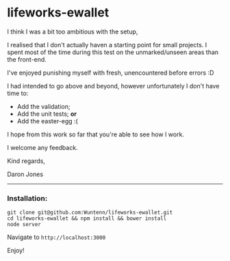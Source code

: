 # lifeworks-ewallet
I think I was a bit too ambitious with the setup,

I realised that I don't actually haven a starting point for small projects. I spent most of the time
during this test on the unmarked/unseen areas than the front-end.

I've enjoyed punishing myself with fresh, unencountered before errors :D

I had intended to go above and beyond, however unfortunately I don't have time to:

- Add the validation; 
- Add the unit tests; **or**
- Add the easter-egg :(

I hope from this work so far that you're able to see how I work.

I welcome any feedback.

Kind regards,

Daron Jones

---

### Installation:

```
git clone git@github.com:Wuntenn/lifeworks-ewallet.git
cd lifeworks-ewallet && npm install && bower install
node server
```
Navigate to `http://localhost:3000`

Enjoy!
